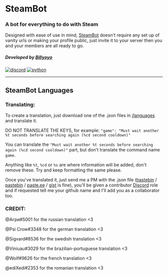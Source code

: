 # SteamBot 
### A bot for everything to do with Steam 
Designed with ease of use in mind, [SteamBot](https://bots.discord.pw/bots/205653475298639872) doesn't require any set up of vanity urls or making your profile public, just invite it to your server then you and your members are all ready to go.

##### Developed by [Billyoyo](https://github.com/billy-yoyo) 
[![discord](https://discordapp.com/api/guilds/209743049327116309/embed.png)](https://discord.gg/JSGpedK)
[![python](https://img.shields.io/badge/python-3.4-blue.svg)](https://www.python.org/)

----
## SteamBot Languages

### Translating:
To create a translation, just download one of the .json files in [/languages](https://github.com/billy-yoyo/SteamBot-Languages/tree/master/languages) and translate it. 

DO NOT TRANSLATE THE KEYS, for example: `"game": "Must wait another %t seconds before searching again (%cd second cooldown)"`

You can translate the `"Must wait another %t seconds before searching again (%cd second cooldown)"` part, but don't translate the command name `game`.

Anything like `%t`, `%cd` or `%s` are where information will be added, don't remove these. Try and keep formatting the same please.

Once you've translated it, just send me a PM with the .json file ([hastebin](https://hastebin.com/) / [pastebin](https://pastebin.com/) / [paste.ee](https://paste.ee/) / [gist](https://gist.github.com/) is fine), you'll be given a contributor [Discord](https://discord.gg/JSGpedK) role and if requested tell me your github name and I'll add you as a collaborator too.

### CREDIT:

@Агри#5001 for the russian translation <3

@Psi Crow#3348 for the german translation <3

@Sigvard#8536 for the swedish translation <3

@Viniuau#3029 for the brazilian-portuguese translation <3

@Wolf#9626 for the french translation <3

@ediXedi#2353 for the romanian translation <3